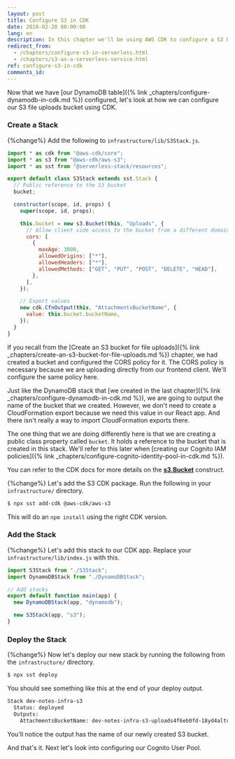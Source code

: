 ```yaml
---
layout: post
title: Configure S3 in CDK
date: 2018-02-28 00:00:00
lang: en
description: In this chapter we'll be using AWS CDK to configure a S3 bucket for our Serverless app using the s3.Bucket construct. We'll also be using the Serverless Stack Toolkit (SST) to make sure that we can deploy it alongside our Serverless Framework services.
redirect_from:
  - /chapters/configure-s3-in-serverless.html
  - /chapters/s3-as-a-serverless-service.html
ref: configure-s3-in-cdk
comments_id: 
---
```


Now that we have [our DynamoDB table]({% link _chapters/configure-dynamodb-in-cdk.md %}) configured, let's look at how we can configure our S3 file uploads bucket using CDK.

### Create a Stack

{%change%} Add the following to `infrastructure/lib/S3Stack.js`.

``` javascript
import * as cdk from "@aws-cdk/core";
import * as s3 from "@aws-cdk/aws-s3";
import * as sst from "@serverless-stack/resources";

export default class S3Stack extends sst.Stack {
  // Public reference to the S3 bucket
  bucket;

  constructor(scope, id, props) {
    super(scope, id, props);

    this.bucket = new s3.Bucket(this, "Uploads", {
      // Allow client side access to the bucket from a different domain
      cors: [
        {
          maxAge: 3000,
          allowedOrigins: ["*"],
          allowedHeaders: ["*"],
          allowedMethods: ["GET", "PUT", "POST", "DELETE", "HEAD"],
        },
      ],
    });

    // Export values
    new cdk.CfnOutput(this, "AttachmentsBucketName", {
      value: this.bucket.bucketName,
    });
  }
}
```

If you recall from the [Create an S3 bucket for file uploads]({% link _chapters/create-an-s3-bucket-for-file-uploads.md %}) chapter, we had created a bucket and configured the CORS policy for it. The CORS policy is necessary because we are uploading directly from our frontend client. We'll configure the same policy here.

Just like the DynamoDB stack that [we created in the last chapter]({% link _chapters/configure-dynamodb-in-cdk.md %}), we are going to output the name of the bucket that we created. However, we don't need to create a CloudFormation export because we need this value in our React app. And there isn't really a way to import CloudFormation exports there.

The one thing that we are doing differently here is that we are creating a public class property called `bucket`. It holds a reference to the bucket that is created in this stack. We'll refer to this later when [creating our Cognito IAM policies]({% link _chapters/configure-cognito-identity-pool-in-cdk.md %}).

You can refer to the CDK docs for more details on the [**s3.Bucket**](https://docs.aws.amazon.com/cdk/api/latest/docs/@aws-cdk_aws-s3.Bucket.html) construct.

{%change%} Let's add the S3 CDK package. Run the following in your `infrastructure/` directory.

``` bash
$ npx sst add-cdk @aws-cdk/aws-s3
```

This will do an `npm install` using the right CDK version.

### Add the Stack

{%change%} Let's add this stack to our CDK app. Replace your `infrastructure/lib/index.js` with this.

``` javascript
import S3Stack from "./S3Stack";
import DynamoDBStack from "./DynamoDBStack";

// Add stacks
export default function main(app) {
  new DynamoDBStack(app, "dynamodb");

  new S3Stack(app, "s3");
}
```

### Deploy the Stack

{%change%} Now let's deploy our new stack by running the following from the `infrastructure/` directory.

``` bash
$ npx sst deploy
```

You should see something like this at the end of your deploy output.

``` bash
Stack dev-notes-infra-s3
  Status: deployed
  Outputs:
    AttachmentsBucketName: dev-notes-infra-s3-uploads4f6eb0fd-18yd4altuql9g
```

You'll notice the output has the name of our newly created S3 bucket.

And that's it. Next let's look into configuring our Cognito User Pool.
